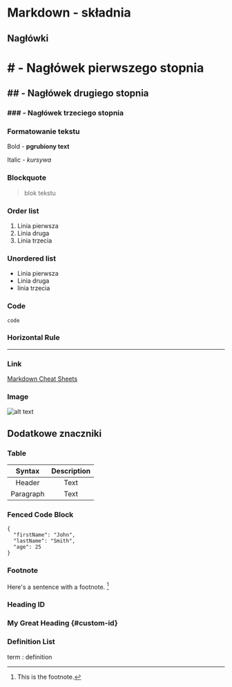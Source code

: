 # Markdown  - składnia

## Nagłówki

# # - Nagłówek pierwszego stopnia
## ## - Nagłówek drugiego stopnia
### ### - Nagłówek trzeciego stopnia

### Formatowanie tekstu

Bold - **pgrubiony text**

Italic - *kursywa*

### Blockquote

> blok tekstu

### Order list

1. Linia pierwsza
2. Linia druga
3. Linia trzecia

### Unordered list

- Linia pierwsza
- Linia druga
- linia trzecia

### Code

`code`

### Horizontal Rule

---

### Link

[def]: https://www.markdownguide.org/cheat-sheet/

[Markdown Cheat Sheets][def]

### Image

![alt text](image.jpg)

## Dodatkowe znaczniki

### Table

| Syntax | Description |
| :----: | :---------: |
| Header | Text        |
| Paragraph | Text     |

### Fenced Code Block

```
{
  "firstName": "John",
  "lastName": "Smith",
  "age": 25
}
```

### Footnote

Here's a sentence with a footnote. [^1]

[^1]: This is the footnote.

### Heading ID

### My Great Heading {#custom-id}

### Definition List

term
: definition

